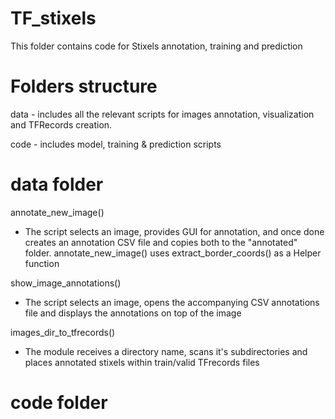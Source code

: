 # TF_stixels
This folder contains code for Stixels annotation, training  and prediction 

# Folders structure
data - includes all the relevant scripts for images annotation, visualization and TFRecords creation.

code - includes model, training & prediction scripts


# data folder
annotate_new_image()
*   The script selects an image, provides GUI for annotation, and once done creates an annotation CSV file and copies both to the "annotated" folder. annotate_new_image() uses extract_border_coords() as a Helper function

show_image_annotations()
*   The script selects an image, opens the accompanying CSV annotations file and displays the annotations on top of the image

images_dir_to_tfrecords() 
*   The module receives a directory name, scans it's subdirectories and places annotated stixels within train/valid TFrecords files

# code folder


                        